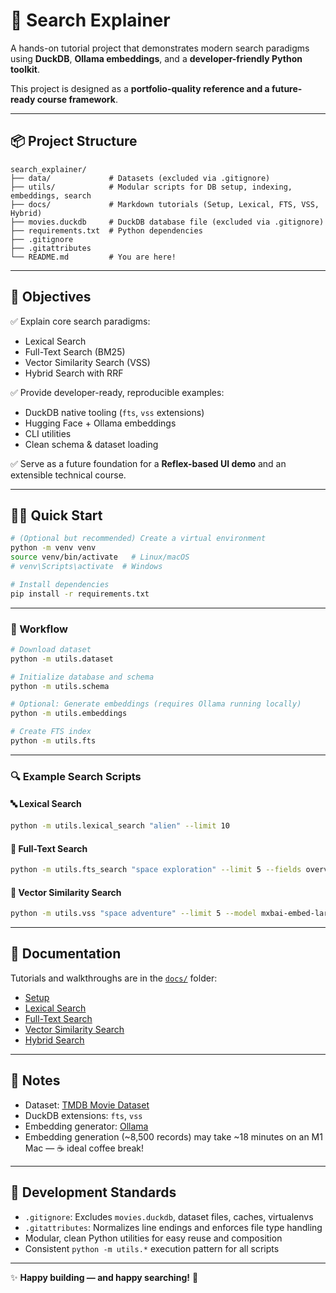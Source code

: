 # 🔎 Search Explainer

A hands-on tutorial project that demonstrates modern search paradigms using **DuckDB**, **Ollama embeddings**, and a **developer-friendly Python toolkit**.

This project is designed as a **portfolio-quality reference and a future-ready course framework**.

---

## 📦 Project Structure

```
search_explainer/
├── data/             # Datasets (excluded via .gitignore)
├── utils/            # Modular scripts for DB setup, indexing, embeddings, search
├── docs/             # Markdown tutorials (Setup, Lexical, FTS, VSS, Hybrid)
├── movies.duckdb     # DuckDB database file (excluded via .gitignore)
├── requirements.txt  # Python dependencies
├── .gitignore
├── .gitattributes
└── README.md         # You are here!
```

---

## 🎯 Objectives

✅ Explain core search paradigms:
- Lexical Search
- Full-Text Search (BM25)
- Vector Similarity Search (VSS)
- Hybrid Search with RRF

✅ Provide developer-ready, reproducible examples:
- DuckDB native tooling (`fts`, `vss` extensions)
- Hugging Face + Ollama embeddings
- CLI utilities
- Clean schema & dataset loading

✅ Serve as a future foundation for a **Reflex-based UI demo** and an extensible technical course.

---

## 🏃‍♂️ Quick Start

```bash
# (Optional but recommended) Create a virtual environment
python -m venv venv
source venv/bin/activate   # Linux/macOS
# venv\Scripts\activate  # Windows

# Install dependencies
pip install -r requirements.txt
```

---

### 🔧 Workflow

```bash
# Download dataset
python -m utils.dataset

# Initialize database and schema
python -m utils.schema

# Optional: Generate embeddings (requires Ollama running locally)
python -m utils.embeddings

# Create FTS index
python -m utils.fts
```

---

### 🔍 Example Search Scripts

#### 🔤 Lexical Search
```bash
python -m utils.lexical_search "alien" --limit 10
```

#### 📝 Full-Text Search
```bash
python -m utils.fts_search "space exploration" --limit 5 --fields overview
```

#### 🧠 Vector Similarity Search
```bash
python -m utils.vss "space adventure" --limit 5 --model mxbai-embed-large
```

---

## 📖 Documentation

Tutorials and walkthroughs are in the [`docs/`](docs/index.md) folder:

- [Setup](docs/01_setup.md)
- [Lexical Search](docs/02_lexical_search.md)
- [Full-Text Search](docs/03_full_text_search.md)
- [Vector Similarity Search](docs/04_vector_search.md)
- [Hybrid Search](docs/05_hybrid_search.md)

---

## 🔔 Notes

- Dataset: [TMDB Movie Dataset](https://www.kaggle.com/datasets/israrqayyum11/the-movie-database-tmdb)
- DuckDB extensions: `fts`, `vss`
- Embedding generator: [Ollama](https://ollama.ai/)
- Embedding generation (~8,500 records) may take ~18 minutes on an M1 Mac — ☕ ideal coffee break!

---

## 🧰 Development Standards

- `.gitignore`: Excludes `movies.duckdb`, dataset files, caches, virtualenvs
- `.gitattributes`: Normalizes line endings and enforces file type handling
- Modular, clean Python utilities for easy reuse and composition
- Consistent `python -m utils.*` execution pattern for all scripts

---

✨ **Happy building — and happy searching!** 🚀
